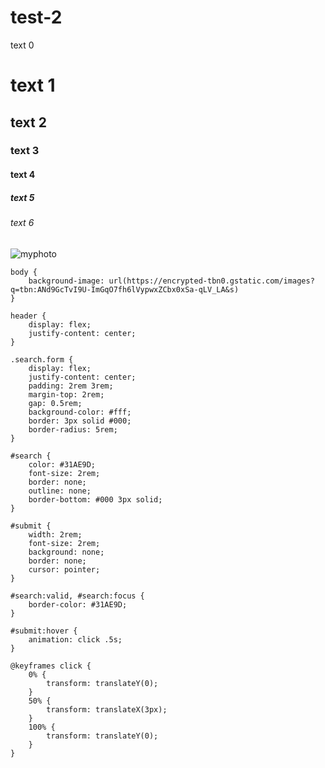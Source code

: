 # test-2
text 0
# text 1
## text 2
### text 3
#### text 4
##### text 5
###### text 6
![myphoto](https://encrypted-tbn0.gstatic.com/images?q=tbn:ANd9GcQJspELqK_DSc0f4vapC83KT0szMX4XX1r1xg&s)
```
body {
	background-image: url(https://encrypted-tbn0.gstatic.com/images?q=tbn:ANd9GcTvI9U-ImGqO7fh6lVypwxZCbx0xSa-qLV_LA&s)
}

header {
	display: flex;
	justify-content: center;
}

.search.form {
	display: flex;
	justify-content: center;
	padding: 2rem 3rem;
	margin-top: 2rem;
	gap: 0.5rem;
	background-color: #fff;
	border: 3px solid #000;
	border-radius: 5rem; 
}

#search {
	color: #31AE9D;
	font-size: 2rem;
	border: none;
	outline: none;
	border-bottom: #000 3px solid;
}

#submit {
	width: 2rem;
	font-size: 2rem;
	background: none;
	border: none;
	cursor: pointer;
}

#search:valid, #search:focus {
	border-color: #31AE9D;
}

#submit:hover {
	animation: click .5s;
} 

@keyframes click {
	0% {
		transform: translateY(0);
	}
	50% {
		transform: translateX(3px);
	}
	100% {
		transform: translateY(0);
	}
}
```
